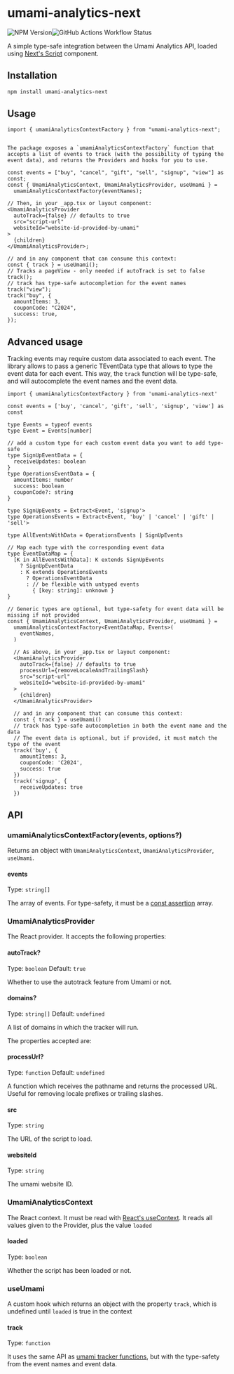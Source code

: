 # umami-analytics-next

![NPM Version](https://img.shields.io/npm/v/umami-analytics-next)![GitHub Actions Workflow Status](https://img.shields.io/github/actions/workflow/status/hemilabs/umami-analytics-next/js-checks.yml?branch=main)

A simple type-safe integration between the Umami Analytics API, loaded using [Next's Script](https://nextjs.org/docs/pages/api-reference/components/script) component.

## Installation

```sh
npm install umami-analytics-next
```

## Usage

```tsx
import { umamiAnalyticsContextFactory } from "umami-analytics-next";


The package exposes a `umamiAnalyticsContextFactory` function that accepts a list of events to track (with the possibility of typing the event data), and returns the Providers and hooks for you to use.

const events = ["buy", "cancel", "gift", "sell", "signup", "view"] as const;
const { UmamiAnalyticsContext, UmamiAnalyticsProvider, useUmami } =
  umamiAnalyticsContextFactory(eventNames);

// Then, in your _app.tsx or layout component:
<UmamiAnalyticsProvider
  autoTrack={false} // defaults to true
  src="script-url"
  websiteId="website-id-provided-by-umami"
>
  {children}
</UmamiAnalyticsProvider>;

// and in any component that can consume this context:
const { track } = useUmami();
// Tracks a pageView - only needed if autoTrack is set to false
track();
// track has type-safe autocompletion for the event names
track("view");
track("buy", {
  amountItems: 3,
  couponCode: "C2024",
  success: true,
});
```

## Advanced usage

Tracking events may require custom data associated to each event. The library allows to pass a generic TEventData type that allows to type the event data for each event. This way, the `track` function will be type-safe, and will autocomplete the event names and the event data.

```tsx
import { umamiAnalyticsContextFactory } from 'umami-analytics-next'

const events = ['buy', 'cancel', 'gift', 'sell', 'signup', 'view'] as const

type Events = typeof events
type Event = Events[number]

// add a custom type for each custom event data you want to add type-safe
type SignUpEventData = {
  receiveUpdates: boolean
}
type OperationsEventData = {
  amountItems: number
  success: boolean
  couponCode?: string
}

type SignUpEvents = Extract<Event, 'signup'>
type OperationsEvents = Extract<Event, 'buy' | 'cancel' | 'gift' | 'sell'>

type AllEventsWithData = OperationsEvents | SignUpEvents

// Map each type with the corresponding event data
type EventDataMap = {
  [K in AllEventsWithData]: K extends SignUpEvents
    ? SignUpEventData
    : K extends OperationsEvents
      ? OperationsEventData
      : // be flexible with untyped events
        { [key: string]: unknown }
}

// Generic types are optional, but type-safety for event data will be missing if not provided
const { UmamiAnalyticsContext, UmamiAnalyticsProvider, useUmami } =
  umamiAnalyticsContextFactory<EventDataMap, Events>(
    eventNames,
  )

  // As above, in your _app.tsx or layout component:
  <UmamiAnalyticsProvider
    autoTrack={false} // defaults to true
    processUrl={removeLocaleAndTrailingSlash}
    src="script-url"
    websiteId="website-id-provided-by-umami"
  >
    {children}
  </UmamiAnalyticsProvider>

  // and in any component that can consume this context:
  const { track } = useUmami()
  // track has type-safe autocompletion in both the event name and the data
  // The event data is optional, but if provided, it must match the type of the event
  track('buy', {
    amountItems: 3,
    couponCode: 'C2024',
    success: true
  })
  track('signup', {
    receiveUpdates: true
  })
```

## API

### umamiAnalyticsContextFactory(events, options?)

Returns an object with `UmamiAnalyticsContext`, `UmamiAnalyticsProvider`, `useUmami`.

#### events

Type: `string[]`

The array of events. For type-safety, it must be a [const assertion](https://www.typescriptlang.org/docs/handbook/release-notes/typescript-3-4.html#const-assertions) array.

### UmamiAnalyticsProvider

The React provider. It accepts the following properties:

#### autoTrack?

Type: `boolean`
Default: `true`

Whether to use the autotrack feature from Umami or not.

#### domains?

Type: `string[]`
Default: `undefined`

A list of domains in which the tracker will run.

The properties accepted are:

#### processUrl?

Type: `function`
Default: `undefined`

A function which receives the pathname and returns the processed URL. Useful for removing locale prefixes or trailing slashes.

#### src

Type: `string`

The URL of the script to load.

#### websiteId

Type: `string`

The umami website ID.

### UmamiAnalyticsContext

The React context. It must be read with [React's useContext](https://react.dev/reference/react/useContext). It reads all values given to the Provider, plus the value `loaded`

#### loaded

Type: `boolean`

Whether the script has been loaded or not.

### useUmami

A custom hook which returns an object with the property `track`, which is undefined until `loaded` is true in the context

#### track

Type: `function`

It uses the same API as [umami tracker functions](https://umami.is/docs/tracker-functions), but with the type-safety from the event names and event data.
